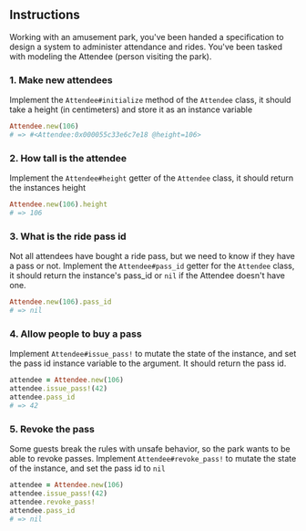 ## Instructions

Working with an amusement park, you've been handed a specification to design a system to administer attendance and rides. You've been tasked with modeling the Attendee (person visiting the park).

### 1. Make new attendees

Implement the `Attendee#initialize` method of the `Attendee` class, it should take a height (in centimeters) and store it as an instance variable

``` ruby
Attendee.new(106)
# => #<Attendee:0x000055c33e6c7e18 @height=106>
```

### 2. How tall is the attendee

Implement the `Attendee#height` getter of the `Attendee` class, it should return the instances height

``` ruby
Attendee.new(106).height
# => 106
```

### 3. What is the ride pass id

Not all attendees have bought a ride pass, but we need to know if they have a pass or not. Implement the `Attendee#pass_id` getter for the `Attendee` class, it should return the instance's pass_id or `nil` if the Attendee doesn't have one.

``` ruby
Attendee.new(106).pass_id
# => nil
```

### 4. Allow people to buy a pass

Implement `Attendee#issue_pass!` to mutate the state of the instance, and set the pass id instance variable to the argument. It should return the pass id.

``` ruby
attendee = Attendee.new(106)
attendee.issue_pass!(42)
attendee.pass_id
# => 42
```

### 5. Revoke the pass

Some guests break the rules with unsafe behavior, so the park wants to be able to revoke passes. Implement `Attendee#revoke_pass!` to mutate the state of the instance, and set the pass id to `nil`

``` ruby
attendee = Attendee.new(106)
attendee.issue_pass!(42)
attendee.revoke_pass!
attendee.pass_id
# => nil
```
